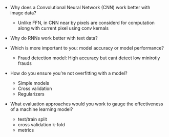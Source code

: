  - Why does a Convolutional Neural Network (CNN) work better with image data?
    - Unlike FFN, in CNN near by pixels are considerd for computation along with 
      current pixel using conv kernals
     
- Why do RNNs work better with text data?

- Which is more important to you: model accuracy or model performance?
   - Fraud detection model: High accuracy but cant detect low minirotiy frauds 
   
- How do you ensure you’re not overfitting with a model? 
   - Simple models
   - Cross validation
   - Regularizers
   
- What evaluation approaches would you work to gauge the effectiveness of a machine learning model?
   - test/train split
   - cross validation k-fold
   - metrics
   
